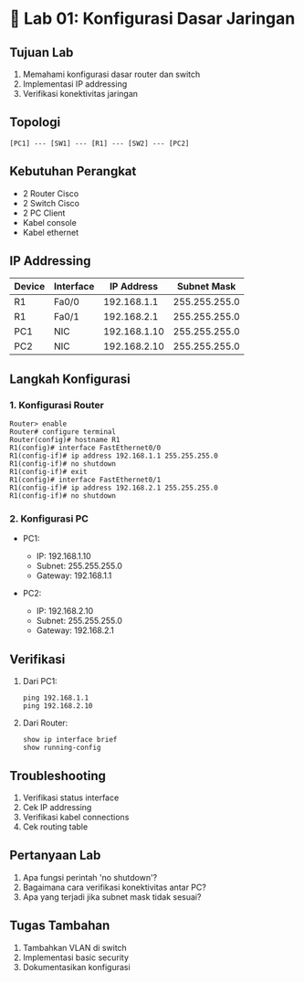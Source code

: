 # 🔧 Lab 01: Konfigurasi Dasar Jaringan

## Tujuan Lab
1. Memahami konfigurasi dasar router dan switch
2. Implementasi IP addressing
3. Verifikasi konektivitas jaringan

## Topologi
```
[PC1] --- [SW1] --- [R1] --- [SW2] --- [PC2]
```

## Kebutuhan Perangkat
- 2 Router Cisco
- 2 Switch Cisco
- 2 PC Client
- Kabel console
- Kabel ethernet

## IP Addressing
| Device | Interface | IP Address | Subnet Mask |
|--------|-----------|------------|-------------|
| R1     | Fa0/0    | 192.168.1.1| 255.255.255.0|
| R1     | Fa0/1    | 192.168.2.1| 255.255.255.0|
| PC1    | NIC      | 192.168.1.10| 255.255.255.0|
| PC2    | NIC      | 192.168.2.10| 255.255.255.0|

## Langkah Konfigurasi

### 1. Konfigurasi Router
```cisco
Router> enable
Router# configure terminal
Router(config)# hostname R1
R1(config)# interface FastEthernet0/0
R1(config-if)# ip address 192.168.1.1 255.255.255.0
R1(config-if)# no shutdown
R1(config-if)# exit
R1(config)# interface FastEthernet0/1
R1(config-if)# ip address 192.168.2.1 255.255.255.0
R1(config-if)# no shutdown
```

### 2. Konfigurasi PC
- PC1:
  - IP: 192.168.1.10
  - Subnet: 255.255.255.0
  - Gateway: 192.168.1.1

- PC2:
  - IP: 192.168.2.10
  - Subnet: 255.255.255.0
  - Gateway: 192.168.2.1

## Verifikasi
1. Dari PC1:
   ```
   ping 192.168.1.1
   ping 192.168.2.10
   ```

2. Dari Router:
   ```
   show ip interface brief
   show running-config
   ```

## Troubleshooting
1. Verifikasi status interface
2. Cek IP addressing
3. Verifikasi kabel connections
4. Cek routing table

## Pertanyaan Lab
1. Apa fungsi perintah 'no shutdown'?
2. Bagaimana cara verifikasi konektivitas antar PC?
3. Apa yang terjadi jika subnet mask tidak sesuai?

## Tugas Tambahan
1. Tambahkan VLAN di switch
2. Implementasi basic security
3. Dokumentasikan konfigurasi
